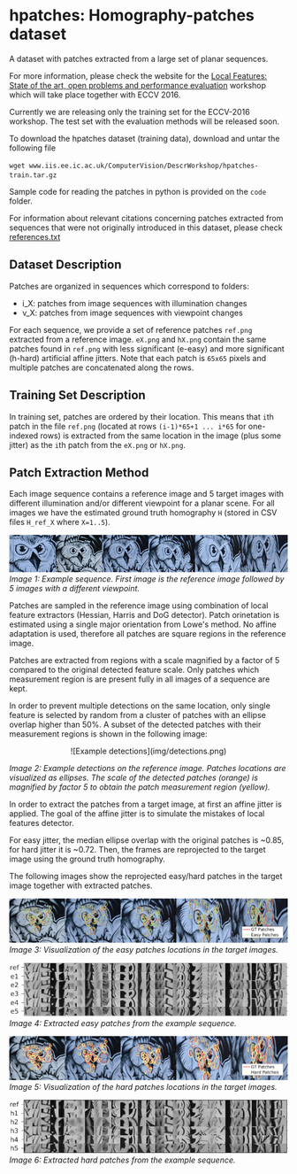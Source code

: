 # hpatches: Homography-patches dataset
A dataset with patches extracted from a large set of planar
sequences.

For more information, please check the website for the
[Local Features: State of the art, open problems and performance evaluation](http://www.iis.ee.ic.ac.uk/ComputerVision/DescrWorkshop/)
workshop which will take place together with ECCV 2016.

Currently we are releasing only the training set for the ECCV-2016 workshop.
The test set with the evaluation methods will be released soon.

To download the hpatches dataset (training data), download and untar the following file

`wget www.iis.ee.ic.ac.uk/ComputerVision/DescrWorkshop/hpatches-train.tar.gz`

Sample code for reading the patches in python is provided on the
`code` folder.

For information about relevant citations concerning patches extracted from sequences
that were not originally introduced in this dataset, please check [references.txt](references.txt)

## Dataset Description
Patches are organized in sequences which correspond to folders:
* i_X: patches from image sequences with illumination changes
* v_X: patches from image sequences with viewpoint changes

For each sequence, we provide a set of reference patches `ref.png` extracted from a reference image.
`eX.png` and `hX.png` contain the same patches found in `ref.png` with less significant (e-easy) and
more significant (h-hard) artificial affine jitters. Note that each patch is `65x65` pixels and multiple patches are concatenated along the rows.

## Training Set Description
In training set, patches are ordered by their location. This means that `i`th patch in the file `ref.png` (located at rows `(i-1)*65+1 ... i*65` for one-indexed rows) is extracted from the same location in the image (plus some jitter) as the `i`th patch from the `eX.png` or `hX.png`.

## Patch Extraction Method
Each image sequence contains a reference image and 5 target images with different illumination and/or different viewpoint for a planar scene. For all images we have the estimated ground truth homography `H` (stored in CSV files `H_ref_X` where `X=1..5`).

![Example sequence](img/images.png)
*Image 1: Example sequence. First image is the reference image followed by 5 images with a different viewpoint.*

Patches are sampled in the reference image using combination of local feature extractors (Hessian, Harris and DoG detector). Patch orinetation is estimated using a single major orientation from Lowe's method. No affine adaptation is used, therefore all patches are square regions in the reference image.

Patches are extracted from regions with a scale magnified by a factor of 5 compared to the original detected feature scale. Only patches which measurement region is are present fully in all images of a sequence are kept.

In order to prevent multiple detections on the same location, only single feature is selected by random from a cluster of patches with an ellipse overlap higher than 50%. A subset of the detected patches with their measurement regions is shown in the following image:

<center>![Example detections](img/detections.png)</center>

*Image 2: Example detections on the reference image. Patches locations are visualized as ellipses. The scale of the detected patches (orange) is magnified by factor 5 to obtain the patch measurement region (yellow).*

In order to extract the patches from a target image, at first an affine jitter is applied. The goal of the affine jitter is to simulate the mistakes of local features detector.

For easy jitter, the median ellipse overlap with the original patches is ~0.85, for hard jitter it is ~0.72. Then, the frames are reprojected to the target image using the ground truth homography.

The following images show the reprojected easy/hard patches in the target image together with extracted patches.

![Reprojected easy patches](img/images_easy.png)
*Image 3: Visualization of the easy patches locations in the target images.*

![Extracted easy patches](img/patches_easy.png)
*Image 4: Extracted easy patches from the example sequence.*

![Reprojected hard patches](img/images_hard.png)
*Image 5: Visualization of the hard patches locations in the target images.*

![Extracted hard patches](img/patches_hard.png)
*Image 6: Extracted hard patches from the example sequence.*
